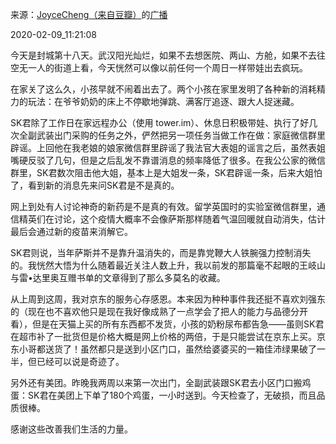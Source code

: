 来源：[JoyceCheng（来自豆瓣）](https://www.douban.com/people/30298116/)的[广播](https://www.douban.com/people/30298116/status/2799715360/)


2020-02-09_11:21:08


今天是封城第十八天。武汉阳光灿烂，如果不去想医院、两山、方舱，如果不去往空无一人的街道上看，今天恍然可以像以前任何一个周日一样带娃出去疯玩。

在家关了这么久，小孩早就不闹着出去了。两个小孩在家里发明了各种新的消耗精力的玩法：在爷爷奶奶的床上不停歇地弹跳、满客厅追逐、跟大人捉迷藏。

SK君除了工作日在家远程办公（使用 tower.im）、休息日积极带娃、执行了好几次全副武装出门采购的任务之外，俨然把另一项任务当做工作在做：家庭微信群里辟谣。上回他在我老娘的娘家微信群里辟谣了我法官大表姐的谣言之后，虽然表姐嘴硬反驳了几句，但是之后乱发不靠谱消息的频率降低了很多。在我公公家的微信群里，SK君数次阻击他大姐，基本上是大姐发一条，SK君辟谣一条，后来大姐怕了，看到新的消息先来问SK君是不是真的。

网上到处有人讨论神奇的新药是不是真的有效。留学英国时的实验室微信群里，通信精英们在讨论，这个疫情大概率不会像萨斯那样随着气温回暖就自动消失，估计最后会通过新的疫苗来消解它。

SK君则说，当年萨斯并不是靠升温消失的，而是靠党鞭大人铁腕强力控制消失的。我恍然大悟为什么随着最近关注人数上升，我以前发的那篇毫不起眼的王岐山与雷•达里奥互赠书单的文章得到了那么多莫名的收藏。

从上周到这周，我对京东的服务心存感恩。本来因为种种事件我还挺不喜欢刘强东的（现在也不喜欢他只是现在我好像成熟了一点学会了把人的能力与品德分开看），但是在天猫上买的所有东西都不发货，小孩的奶粉尿布都告急——虽则SK君在超市补了一批货但是价格大概是网上价格的两倍，于是只能尝试在京东上买。京东小哥都送货了！虽然都只是送到小区门口，虽然给婆婆买的一箱佳沛绿果破了一半，但已经可以说是奇迹了。

另外还有美团。昨晚我两周以来第一次出门，全副武装跟SK君去小区门口搬鸡蛋：SK君在美团上下单了180个鸡蛋，一小时送到。今天检查了，无破损，而且品质很棒。

感谢这些改善我们生活的力量。
